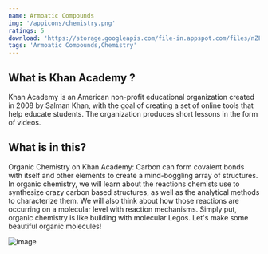 ```yaml
---
name: Armoatic Compounds
img: '/appicons/chemistry.png'
ratings: 5
download: 'https://storage.googleapis.com/file-in.appspot.com/files/nZFqfqVqXZ.zip'
tags: 'Armoatic Compounds,Chemistry'
---
```


## What is Khan Academy ?

Khan Academy is an American non-profit educational organization created in 2008 by Salman Khan, with the goal of creating a set of online tools that help educate students. The organization produces short lessons in the form of videos.

## What is in this?

Organic Chemistry on Khan Academy: Carbon can form covalent bonds with itself and other elements to create a mind-boggling array of structures. In organic chemistry, we will learn about the reactions chemists use to synthesize crazy carbon based structures, as well as the analytical methods to characterize them. We will also think about how those reactions are occurring on a molecular level with reaction mechanisms. Simply put, organic chemistry is like building with molecular Legos. Let's make some beautiful organic molecules!

<img src="../../screenshots/Aromaticcomp/ss1.png" alt="image" >
